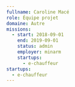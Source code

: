 ```yaml
---
fullname: Caroline Macé
role: Équipe projet
domaine: Autre
missions:
  - start: 2018-09-01
    end: 2019-09-01
    status: admin
    employer: minarm
    startups:
      - e-chauffeur
startups:
  - e-chauffeur
---
```

